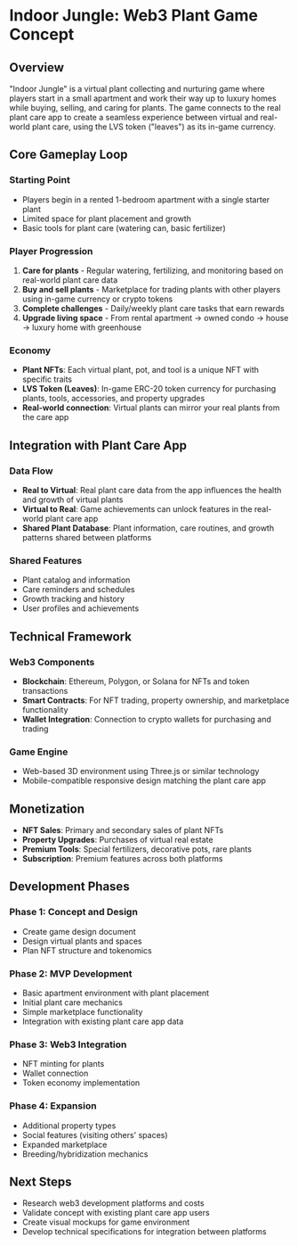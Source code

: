 # Indoor Jungle: Web3 Plant Game Concept

## Overview
"Indoor Jungle" is a virtual plant collecting and nurturing game where players start in a small apartment and work their way up to luxury homes while buying, selling, and caring for plants. The game connects to the real plant care app to create a seamless experience between virtual and real-world plant care, using the LVS token ("leaves") as its in-game currency.

## Core Gameplay Loop

### Starting Point
- Players begin in a rented 1-bedroom apartment with a single starter plant
- Limited space for plant placement and growth
- Basic tools for plant care (watering can, basic fertilizer)

### Player Progression
1. **Care for plants** - Regular watering, fertilizing, and monitoring based on real-world plant care data
2. **Buy and sell plants** - Marketplace for trading plants with other players using in-game currency or crypto tokens
3. **Complete challenges** - Daily/weekly plant care tasks that earn rewards
4. **Upgrade living space** - From rental apartment → owned condo → house → luxury home with greenhouse

### Economy
- **Plant NFTs**: Each virtual plant, pot, and tool is a unique NFT with specific traits
- **LVS Token (Leaves)**: In-game ERC-20 token currency for purchasing plants, tools, accessories, and property upgrades
- **Real-world connection**: Virtual plants can mirror your real plants from the care app

## Integration with Plant Care App

### Data Flow
- **Real to Virtual**: Real plant care data from the app influences the health and growth of virtual plants
- **Virtual to Real**: Game achievements can unlock features in the real-world plant care app
- **Shared Plant Database**: Plant information, care routines, and growth patterns shared between platforms

### Shared Features
- Plant catalog and information
- Care reminders and schedules
- Growth tracking and history
- User profiles and achievements

## Technical Framework

### Web3 Components
- **Blockchain**: Ethereum, Polygon, or Solana for NFTs and token transactions
- **Smart Contracts**: For NFT trading, property ownership, and marketplace functionality
- **Wallet Integration**: Connection to crypto wallets for purchasing and trading

### Game Engine
- Web-based 3D environment using Three.js or similar technology
- Mobile-compatible responsive design matching the plant care app

## Monetization
- **NFT Sales**: Primary and secondary sales of plant NFTs
- **Property Upgrades**: Purchases of virtual real estate
- **Premium Tools**: Special fertilizers, decorative pots, rare plants
- **Subscription**: Premium features across both platforms

## Development Phases

### Phase 1: Concept and Design
- Create game design document
- Design virtual plants and spaces
- Plan NFT structure and tokenomics

### Phase 2: MVP Development
- Basic apartment environment with plant placement
- Initial plant care mechanics
- Simple marketplace functionality
- Integration with existing plant care app data

### Phase 3: Web3 Integration
- NFT minting for plants
- Wallet connection
- Token economy implementation

### Phase 4: Expansion
- Additional property types
- Social features (visiting others' spaces)
- Expanded marketplace
- Breeding/hybridization mechanics

## Next Steps
- Research web3 development platforms and costs
- Validate concept with existing plant care app users
- Create visual mockups for game environment
- Develop technical specifications for integration between platforms